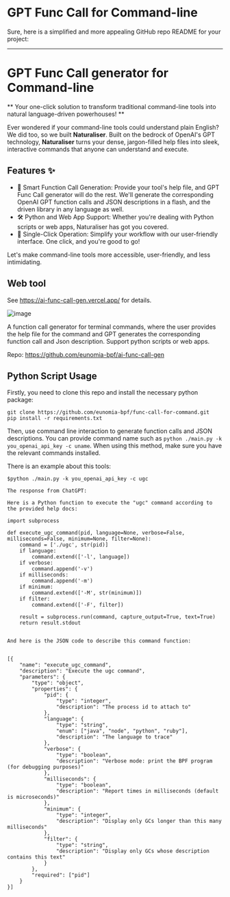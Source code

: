 # GPT Func Call for Command-line
Sure, here is a simplified and more appealing GitHub repo README for your project:

---
# GPT Func Call generator for Command-line

** Your one-click solution to transform traditional command-line tools into natural language-driven powerhouses! **

Ever wondered if your command-line tools could understand plain English? We did too, so we built **Naturaliser**. Built on the bedrock of OpenAI's GPT technology, **Naturaliser** turns your dense, jargon-filled help files into sleek, interactive commands that anyone can understand and execute.

## Features ✨

- 🧠 Smart Function Call Generation: Provide your tool's help file, and GPT Func Call generator will do the rest. We'll generate the corresponding OpenAI GPT function calls and JSON descriptions in a flash, and the driven library in any language as well.
- 🛠 Python and Web App Support: Whether you're dealing with Python scripts or web apps, Naturaliser has got you covered.
- 🔄 Single-Click Operation: Simplify your workflow with our user-friendly interface. One click, and you're good to go!

Let's make command-line tools more accessible, user-friendly, and less intimidating.

## Web tool

See https://ai-func-call-gen.vercel.app/ for details.

![image](https://github.com/eunomia-bpf/func-call-for-command/assets/34985212/aa65b5b3-4dd1-4f74-9186-a6f573792db9)

A function call generator for terminal commands, where the user provides the help file for the command and GPT generates the corresponding function call and Json description. Support python scripts or web apps.

Repo: https://github.com/eunomia-bpf/ai-func-call-gen

## Python Script Usage

Firstly, you need to clone this repo and install the necessary python package:
```
git clone https://github.com/eunomia-bpf/func-call-for-command.git
pip install -r requirements.txt
```
Then, use command line interaction to generate function calls and JSON descriptions. You can provide command name such as `python ./main.py -k you_openai_api_key -c uname`. When using this method, make sure you have the relevant commands installed.

There is an example about this tools:

```console
$python ./main.py -k you_openai_api_key -c ugc

The response from ChatGPT:

Here is a Python function to execute the "ugc" command according to the provided help docs:

import subprocess

def execute_ugc_command(pid, language=None, verbose=False, milliseconds=False, minimum=None, filter=None):
    command = ['./ugc', str(pid)]
    if language:
        command.extend(['-l', language])
    if verbose:
        command.append('-v')
    if milliseconds:
        command.append('-m')
    if minimum:
        command.extend(['-M', str(minimum)])
    if filter:
        command.extend(['-F', filter])
    
    result = subprocess.run(command, capture_output=True, text=True)
    return result.stdout


And here is the JSON code to describe this command function:


[{
    "name": "execute_ugc_command",
    "description": "Execute the ugc command",
    "parameters": {
        "type": "object",
        "properties": {
            "pid": {
                "type": "integer",
                "description": "The process id to attach to"
            },
            "language": {
                "type": "string",
                "enum": ["java", "node", "python", "ruby"],
                "description": "The language to trace"
            },
            "verbose": {
                "type": "boolean",
                "description": "Verbose mode: print the BPF program (for debugging purposes)"
            },
            "milliseconds": {
                "type": "boolean",
                "description": "Report times in milliseconds (default is microseconds)"
            },
            "minimum": {
                "type": "integer",
                "description": "Display only GCs longer than this many milliseconds"
            },
            "filter": {
                "type": "string",
                "description": "Display only GCs whose description contains this text"
            }
        },
        "required": ["pid"]
    }
}]
```
